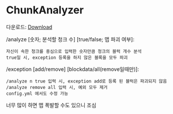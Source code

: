 # ChunkAnalyzer

다운로드: [Download][downloadlink]

[downloadlink]: https://drive.google.com/file/d/1FZYR8_AvEzzkZIlJESZ17ltOi13aB671/view?usp=sharing "Download"

/analyze [숫자; 분석할 청크 수] [true/false; 맵 파괴 여부]:

    자신이 속한 청크를 중심으로 입력한 숫자만큼 청크의 블럭 개수 분석
    true일 시, exception 등록을 하지 않은 블록을 모두 파괴


/exception [add/remove] [blockdata/all(remove일때만)]:

    /analyze n true 입력 시, exception add로 등록 된 블럭은 파괴되지 않음
    /analyze remove all 입력 시, 예외 모두 제거
    config.yml 에서도 수정 가능


너무 많이 하면 맵 폭발할 수도 있으니 조심